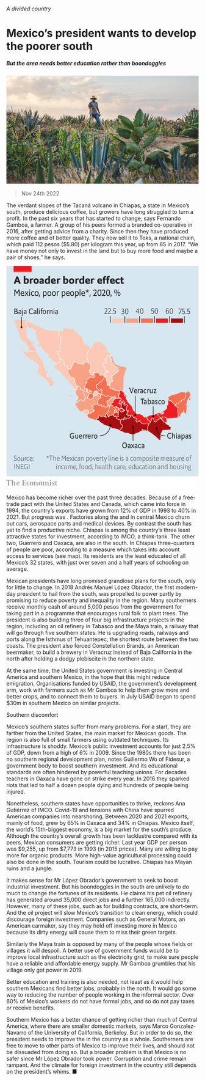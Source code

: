 ###### A divided country

# Mexico’s president wants to develop the poorer south 

##### But the area needs better education rather than boondoggles 

![image](images/20221126_AMP002.jpg) 

> Nov 24th 2022 

The verdant slopes of the Tacaná volcano in Chiapas, a state in Mexico’s south, produce delicious coffee, but growers have long struggled to turn a profit. In the past six years that has started to change, says Fernando Gamboa, a farmer. A group of his peers formed a branded co-operative in 2016, after getting advice from a charity. Since then they have produced more coffee and of better quality. They now sell it to Toks, a national chain, which paid 112 pesos ($5.80) per kilogram this year, up from 65 in 2017. “We have money not only to invest in the land but to buy more food and maybe a pair of shoes,” he says.

![image](images/20221126_AMM926.png) 


Mexico has become richer over the past three decades. Because of a free-trade pact with the United States and Canada, which came into force in 1994, the country’s exports have grown from 12% of GDP in 1993 to 40% in 2021. But progress was . Factories along the  and in central Mexico churn out cars, aerospace parts and medical devices. By contrast the south has yet to find a productive niche. Chiapas is among the country’s three least attractive states for investment, according to IMCO, a think-tank. The other two, Guerrero and Oaxaca, are also in the south. In Chiapas three-quarters of people are poor, according to a measure which takes into account access to services (see map). Its residents are the least educated of all Mexico’s 32 states, with just over seven and a half years of schooling on average. 

Mexican presidents have long promised grandiose plans for the south, only for little to change. In 2018 Andrés Manuel López Obrador, the first modern-day president to hail from the south, was propelled to power partly by promising to reduce poverty and inequality in the region. Many southerners receive monthly cash of around 5,000 pesos from the government for taking part in a programme that encourages rural folk to plant trees. The president is also building three of four big infrastructure projects in the region, including an oil refinery in Tabasco and the Maya train, a railway that will go through five southern states. He is upgrading roads, railways and ports along the Isthmus of Tehuantepec, the shortest route between the two coasts. The president also forced Constellation Brands, an American beermaker, to build a brewery in Veracruz instead of Baja California in the north after holding a dodgy plebiscite in the northern state.

At the same time, the United States government is investing in Central America and southern Mexico, in the hope that this might reduce emigration. Organisations funded by USAID, the government’s development arm, work with farmers such as Mr Gamboa to help them grow more and better crops, and to connect them to buyers. In July USAID began to spend $30m in southern Mexico on similar projects.

Southern discomfort

Mexico’s southern states suffer from many problems. For a start, they are farther from the United States, the main market for Mexican goods. The region is also full of small farmers using outdated techniques. Its infrastructure is shoddy. Mexico’s public investment accounts for just 2.5% of GDP, down from a high of 6% in 2009. Since the 1980s there has been no southern regional development plan, notes Guillermo Wo of Fidesur, a government body to boost southern investment. And its educational standards are often hindered by powerful teaching unions. For decades teachers in Oaxaca have gone on strike every year. In 2016 they sparked riots that led to half a dozen people dying and hundreds of people being injured. 

Nonetheless, southern states have opportunities to thrive, reckons Ana Gutiérrez of IMCO. Covid-19 and tensions with China have spurred American companies into nearshoring. Between 2020 and 2021 exports, mainly of food, grew by 65% in Oaxaca and 34% in Chiapas. Mexico itself, the world’s 15th-biggest economy, is a big market for the south’s produce. Although the country’s overall growth has been lacklustre compared with its peers, Mexican consumers are getting richer. Last year GDP per person was $9,255, up from $7,773 in 1993 (in 2015 prices). Many are willing to pay more for organic products. More high-value agricultural processing could also be done in the south. Tourism could be lucrative. Chiapas has Mayan ruins and a jungle. 

It makes sense for Mr López Obrador’s government to seek to boost industrial investment. But his boondoggles in the south are unlikely to do much to change the fortunes of its residents. He claims his pet oil refinery has generated around 35,000 direct jobs and a further 165,000 indirectly. However, many of these jobs, such as for building contracts, are short-term. And the oil project will slow Mexico’s transition to clean energy, which could discourage foreign investment. Companies such as General Motors, an American carmaker, say they may hold off investing more in Mexico because its dirty energy will cause them to miss their green targets.

Similarly the Maya train is opposed by many of the people whose fields or villages it will despoil. A better use of government funds would be to improve local infrastructure such as the electricity grid, to make sure people have a reliable and affordable energy supply. Mr Gamboa grumbles that his village only got power in 2019. 

Better education and training is also needed, not least as it would help southern Mexicans find better jobs, probably in the north. It would go some way to reducing the number of people working in the informal sector. Over 60% of Mexico’s workers do not have formal jobs, and so do not pay taxes or receive benefits.

Southern Mexico has a better chance of getting richer than much of Central America, where there are smaller domestic markets, says Marco Gonzalez-Navarro of the University of California, Berkeley. But in order to do so, the president needs to improve the  in the country as a whole. Southerners are free to move to other parts of Mexico to improve their lives, and should not be dissuaded from doing so. But a broader problem is that Mexico is no safer since Mr López Obrador took power. Corruption and crime remain rampant. And the climate for foreign investment in the country still depends on the president’s whims. ■


